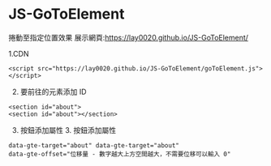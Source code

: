 
<!-- 標題: # -->
# JS-GoToElement
捲動至指定位置效果
展示網頁:https://lay0020.github.io/JS-GoToElement/

1.CDN
```	
<script src="https://lay0020.github.io/JS-GoToElement/goToElement.js"></script>
```	

2. 要前往的元素添加 ID
```	
<section id="about">	
<section id="about"></section>
```


3. 按鈕添加屬性	3. 按鈕添加屬性
```
data-gte-target="about"	data-gte-target="about"
data-gte-offset="位移量 - 數字越大上方空間越大，不需要位移可以輸入 0"
```